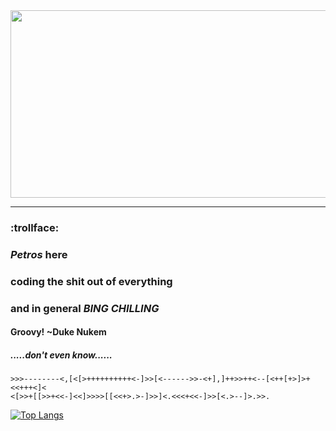 <div align="center">
  <img src="https://media.giphy.com/media/23BvwqVQgscJa/giphy.gif" width="600" height="300"/>
</div>

---

### :trollface:
### *Petros* here
### coding the shit out of everything
### and in general ***BING CHILLING***
#### Groovy! ~Duke Nukem
##### .....don't even know......

```brainfuck
>>>--------<,[<[>++++++++++<-]>>[<------>>-<+],]++>>++<--[<++[+>]>+<<+++<]<
<[>>+[[>>+<<-]<<]>>>>[[<<+>.>-]>>]<.<<<+<<-]>>[<.>--]>.>>.
```

[![Top Langs](https://github-readme-stats.vercel.app/api/top-langs/?username=pkhaan&layout=compact&theme=synthwave&count_private=true)](https://github.com/pkhaan/github-readme-stats)





